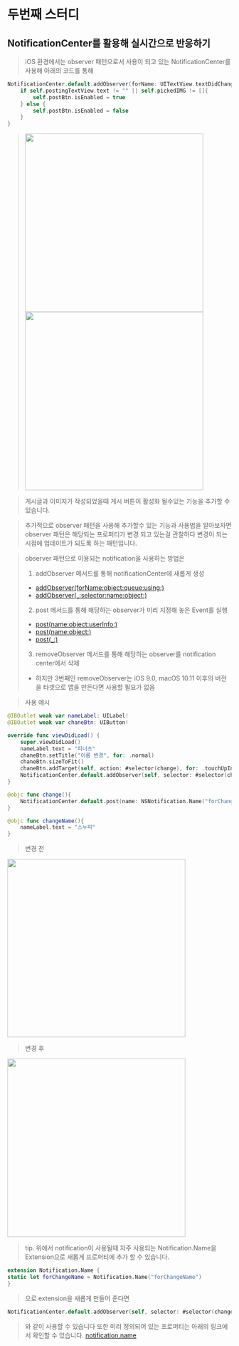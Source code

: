 # 두번째 스터디

## NotificationCenter를 활용해 실시간으로 반응하기

> iOS 환경에서는 observer 패턴으로서 사용이 되고 있는 NotificationCenter를 사용해 
> 아래의 코드를 통해
~~~swift
NotificationCenter.default.addObserver(forName: UITextView.textDidChangeNotification, object: postingTextView, queue: OperationQueue.main) { (notification) in
    if self.postingTextView.text != "" || self.pickedIMG != []{
        self.postBtn.isEnabled = true
    } else {
        self.postBtn.isEnabled = false
    }
}
~~~
> <img src="img/01.png" width="400">
> <img src="img/02.png" width="400">


> 게시글과 이미지가 작성되었을때 게시 버튼이 활성화 될수있는 기능을 추가할 수 있습니다. 

> 추가적으로 observer 패턴을 사용해 추가할수 있는 기능과 사용법을 알아보자면
> observer 패턴은 해당되는 프로퍼티가 변경 되고 있는걸 관찰하다 변경이 되는 시점에 업데이트가 되도록 하는 패턴입니다.

> observer 패턴으로 이용되는 notification을 사용하는 방법은 
>
> 1. addObserver 메서드를 통해 notificationCenter에 새롭게 생성
>  - [addObserver(forName:object:queue:using:)](https://developer.apple.com/documentation/foundation/notificationcenter/1411723-addobserver)
>  - [addObserver(_:selector:name:object:)](https://developer.apple.com/documentation/foundation/notificationcenter/1415360-addobserver)
>
> 2. post 메서드를 통해 해당하는 observer가 미리 지정해 놓은 Event를 실행
>   - [post(name:object:userInfo:)](https://developer.apple.com/documentation/foundation/notificationcenter/1410608-post)
>   - [post(name:object:)](https://developer.apple.com/documentation/foundation/notificationcenter/1415812-post)
>   - [post(_:)](https://developer.apple.com/documentation/foundation/notificationcenter/1410472-post)
>
> 3. removeObserver 메서드를 통해 해당하는 observer를 notification center에서 삭제
>   - 하지만 3번째인 removeObserver는 iOS 9.0, macOS 10.11 이후의 버전을 타겟으로 앱을 만든다면 사용할 필요가 없음


> 사용 예시
~~~swift
@IBOutlet weak var nameLabel: UILabel!
@IBOutlet weak var chaneBtn: UIButton!

override func viewDidLoad() {
    super.viewDidLoad()
    nameLabel.text = "피너츠"
    chaneBtn.setTitle("이름 변경", for: .normal)
    chaneBtn.sizeToFit()
    chaneBtn.addTarget(self, action: #selector(change), for: .touchUpInside)
    NotificationCenter.default.addObserver(self, selector: #selector(changeName), name: Notification.Name("forChangeName"), object: nil)
}

@objc func change(){
    NotificationCenter.default.post(name: NSNotification.Name("forChangeName"), object: nil)
}

@objc func changeName(){
    nameLabel.text = "스누피"
}
~~~
> 변경 전
<img src="img/03.png" width="400">

> 변경 후
<img src="img/04.png" width="400">

> tip. 위에서 notification이 사용될때 자주 사용되는 
> Notification.Name을 Extension으로 새롭게 프로퍼티에 추가 할 수 있습니다.
~~~swift
extension Notification.Name {
static let forChangeName = Notification.Name("forChangeName")
}
~~~
>으로 extension을 새롭게 만들어 준다면
~~~swift
NotificationCenter.default.addObserver(self, selector: #selector(changeName), name: .forChangeName, object: nil)
~~~
>와 같이 사용할 수 있습니다
> 또한 미리 정의되어 있는 프로퍼티는 아래의 링크에서 확인할 수 있습니다.
> [notification.name](https://developer.apple.com/documentation/foundation/nsnotification/name)
